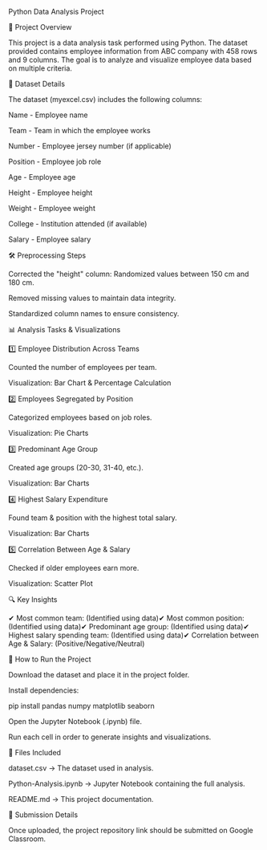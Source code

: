 Python Data Analysis Project

📌 Project Overview

This project is a data analysis task performed using Python. The dataset provided contains employee information from ABC company with 458 rows and 9 columns. The goal is to analyze and visualize employee data based on multiple criteria.

📂 Dataset Details

The dataset (myexcel.csv) includes the following columns:

Name - Employee name

Team - Team in which the employee works

Number - Employee jersey number (if applicable)

Position - Employee job role

Age - Employee age

Height - Employee height

Weight - Employee weight

College - Institution attended (if available)

Salary - Employee salary

🛠️ Preprocessing Steps

Corrected the "height" column: Randomized values between 150 cm and 180 cm.

Removed missing values to maintain data integrity.

Standardized column names to ensure consistency.

📊 Analysis Tasks & Visualizations

1️⃣ Employee Distribution Across Teams

Counted the number of employees per team.

Visualization: Bar Chart & Percentage Calculation

2️⃣ Employees Segregated by Position

Categorized employees based on job roles.

Visualization: Pie Charts

3️⃣ Predominant Age Group

Created age groups (20-30, 31-40, etc.).

Visualization: Bar Charts

4️⃣ Highest Salary Expenditure

Found team & position with the highest total salary.

Visualization: Bar Charts

5️⃣ Correlation Between Age & Salary

Checked if older employees earn more.

Visualization: Scatter Plot

🔍 Key Insights

✔ Most common team: (Identified using data)✔ Most common position: (Identified using data)✔ Predominant age group: (Identified using data)✔ Highest salary spending team: (Identified using data)✔ Correlation between Age & Salary: (Positive/Negative/Neutral)

🚀 How to Run the Project

Download the dataset and place it in the project folder.

Install dependencies:

pip install pandas numpy matplotlib seaborn

Open the Jupyter Notebook (.ipynb) file.

Run each cell in order to generate insights and visualizations.

📎 Files Included

dataset.csv → The dataset used in analysis.

Python-Analysis.ipynb → Jupyter Notebook containing the full analysis.

README.md → This project documentation.

📝 Submission Details

Once uploaded, the project repository link should be submitted on Google Classroom.

